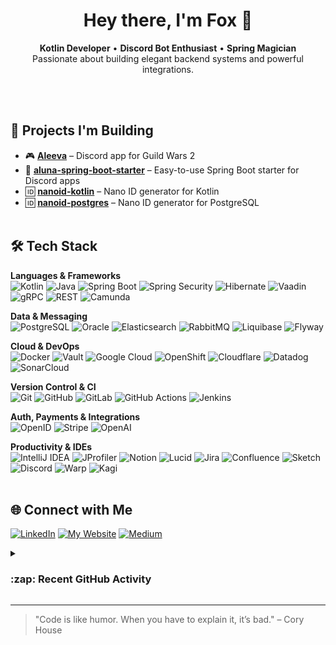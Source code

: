 <h1 align="center">Hey there, I'm Fox 🦊</h1>
<p align="center">
  <strong>Kotlin Developer</strong> • <strong>Discord Bot Enthusiast</strong> • <strong>Spring Magician</strong><br>
  Passionate about building elegant backend systems and powerful integrations.
</p>

<br><br>

## 🚀 Projects I'm Building

- 🎮 **[Aleeva](https://aleeva.io)** – Discord app for Guild Wars 2
- 🧩 **[aluna-spring-boot-starter](https://github.com/viascom/aluna-spring-boot-starter)** – Easy-to-use Spring Boot starter for Discord apps
- 🆔 **[nanoid-kotlin](https://github.com/viascom/nanoid-kotlin)** – Nano ID generator for Kotlin
- 🆔 **[nanoid-postgres](https://github.com/viascom/nanoid-postgres)** – Nano ID generator for PostgreSQL
<br><br>

## 🛠️ Tech Stack

**Languages & Frameworks**  
![Kotlin](https://img.shields.io/badge/Kotlin-7F52FF?logo=kotlin&logoColor=white)
![Java](https://img.shields.io/badge/Java-E76F00?logo=openjdk&logoColor=white)
![Spring Boot](https://img.shields.io/badge/Spring_Boot-6DB33F?logo=spring-boot&logoColor=white)
![Spring Security](https://img.shields.io/badge/Spring_Security-6DB33F?logo=spring&logoColor=white)
![Hibernate](https://img.shields.io/badge/Hibernate-59666C?logo=hibernate&logoColor=white)
![Vaadin](https://img.shields.io/badge/Vaadin-00B4F0?logo=vaadin&logoColor=white)
![gRPC](https://img.shields.io/badge/gRPC-4A154B?logo=openapiinitiative&logoColor=white)
![REST](https://img.shields.io/badge/REST-25A162?logo=swagger&logoColor=white)
![Camunda](https://img.shields.io/badge/Camunda-FF4D00?logo=camunda&logoColor=white)

**Data & Messaging**  
![PostgreSQL](https://img.shields.io/badge/PostgreSQL-4169E1?logo=postgresql&logoColor=white)
![Oracle](https://img.shields.io/badge/Oracle-F80000?logo=oculus&logoColor=white)
![Elasticsearch](https://img.shields.io/badge/Elasticsearch-005571?logo=elasticsearch&logoColor=white)
![RabbitMQ](https://img.shields.io/badge/RabbitMQ-FF6600?logo=rabbitmq&logoColor=white)
![Liquibase](https://img.shields.io/badge/Liquibase-1A76D2?logo=liquibase&logoColor=white)
![Flyway](https://img.shields.io/badge/Flyway-CC0200?logo=flyway&logoColor=white)

**Cloud & DevOps**  
![Docker](https://img.shields.io/badge/Docker-2496ED?logo=docker&logoColor=white)
![Vault](https://img.shields.io/badge/Vault-000000?logo=vault&logoColor=white)
![Google Cloud](https://img.shields.io/badge/Google_Cloud-4285F4?logo=google-cloud&logoColor=white)
![OpenShift](https://img.shields.io/badge/OpenShift-EE0000?logo=redhatopenshift&logoColor=white)
![Cloudflare](https://img.shields.io/badge/Cloudflare-F38020?logo=cloudflare&logoColor=white)
![Datadog](https://img.shields.io/badge/Datadog-632CA6?logo=datadog&logoColor=white)
![SonarCloud](https://img.shields.io/badge/SonarCloud-F3702A?logo=sonarcloud&logoColor=white)

**Version Control & CI**  
![Git](https://img.shields.io/badge/Git-F05032?logo=git&logoColor=white)
![GitHub](https://img.shields.io/badge/GitHub-181717?logo=github&logoColor=white)
![GitLab](https://img.shields.io/badge/GitLab-FC6D26?logo=gitlab&logoColor=white)
![GitHub Actions](https://img.shields.io/badge/GitHub_Actions-2088FF?logo=github-actions&logoColor=white)
![Jenkins](https://img.shields.io/badge/Jenkins-D24939?logo=jenkins&logoColor=white)

**Auth, Payments & Integrations**  
![OpenID](https://img.shields.io/badge/OpenID-FF6600?logo=openid&logoColor=white)
![Stripe](https://img.shields.io/badge/Stripe-635BFF?logo=stripe&logoColor=white)
![OpenAI](https://img.shields.io/badge/OpenAI-412991?logo=openai&logoColor=white)

**Productivity & IDEs**  
![IntelliJ IDEA](https://img.shields.io/badge/IntelliJ_IDEA-000000?logo=intellij-idea&logoColor=white)
![JProfiler](https://img.shields.io/badge/JProfiler-0B4896?logo=photon&logoColor=white)
![Notion](https://img.shields.io/badge/Notion-000000?logo=notion&logoColor=white)
![Lucid](https://img.shields.io/badge/Lucidchart-FA6810?logo=lucid&logoColor=white)
![Jira](https://img.shields.io/badge/Jira-0052CC?logo=jira&logoColor=white)
![Confluence](https://img.shields.io/badge/Confluence-172B4D?logo=confluence&logoColor=white)
![Sketch](https://img.shields.io/badge/Sketch-F7B500?logo=sketch&logoColor=white)
![Discord](https://img.shields.io/badge/Discord-5865F2?logo=discord&logoColor=white)
![Warp](https://img.shields.io/badge/Warp-000000?logo=warp&logoColor=white)
![Kagi](https://img.shields.io/badge/Kagi-6633FF?logo=kagi&logoColor=white)
<br><br>

## 🌐 Connect with Me

[![LinkedIn](https://img.shields.io/badge/-LinkedIn-0A66C2)](https://www.linkedin.com/in/patrick-b%C3%B6sch-736367147/)
[![My Website](https://img.shields.io/badge/-My_Website-000000)](https://itsmefox.io)
[![Medium](https://img.shields.io/badge/-Medium-12100E)](https://medium.com/@itsmefox)
<br>

<details>
  <summary><h3>:zap: Recent GitHub Activity</h3></summary>
  
<!--START_SECTION:activity-->
1. 🚀 Published release [1.3.1](https://github.com/viascom/aluna-spring-boot-starter/releases/tag/1.3.1) in [viascom/aluna-spring-boot-starter](https://github.com/viascom/aluna-spring-boot-starter)
<!--END_SECTION:activity-->

</details>

---

> "Code is like humor. When you have to explain it, it’s bad." – Cory House

